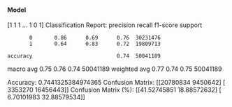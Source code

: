 #### Model
[1 1 1 ... 1 0 1]
Classification Report:
              precision    recall  f1-score   support

           0       0.86      0.69      0.76  30231476
           1       0.64      0.83      0.72  19809713

    accuracy                           0.74  50041189
   macro avg       0.75      0.76      0.74  50041189
weighted avg       0.77      0.74      0.75  50041189

Accuracy: 0.7441325384974365
Confusion Matrix:
[[20780834  9450642]
 [ 3353270 16456443]]
Confusion Matrix (%):
[[41.52745851 18.88572632]
 [ 6.70101983 32.88579534]]

